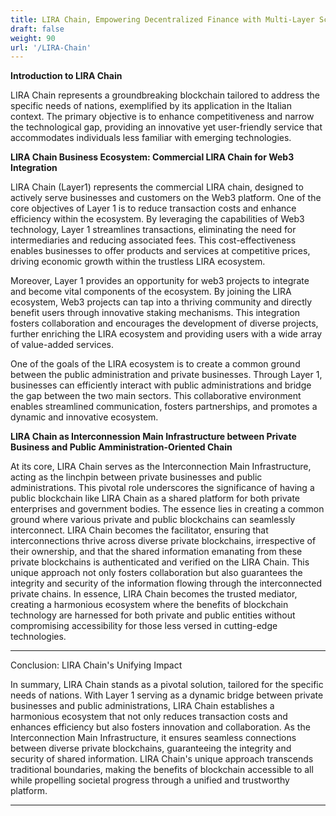 ```yaml
---
title: LIRA Chain, Empowering Decentralized Finance with Multi-Layer Scalability
draft: false
weight: 90
url: '/LIRA-Chain'
---
```


**Introduction to LIRA Chain**

LIRA Chain represents a groundbreaking blockchain tailored to address the specific needs of nations, exemplified by its application in the Italian context. The primary objective is to enhance competitiveness and narrow the technological gap, providing an innovative yet user-friendly service that accommodates individuals less familiar with emerging technologies.

**LIRA Chain Business Ecosystem: Commercial LIRA Chain for Web3 Integration**

LIRA Chain (Layer1) represents the commercial LIRA chain, designed to actively serve businesses
and customers on the Web3 platform. One of the core objectives of Layer 1 is to reduce
transaction costs and enhance efficiency within the ecosystem. By leveraging the 
capabilities of Web3 technology, Layer 1 streamlines transactions, eliminating the need
for intermediaries and reducing associated fees. This cost-effectiveness enables businesses
to offer products and services at competitive prices, driving economic growth within the 
trustless LIRA ecosystem.

Moreover, Layer 1 provides an opportunity for web3 projects to integrate and become vital 
components of the ecosystem. By joining the LIRA ecosystem, Web3 projects can tap into a 
thriving community and directly benefit users through innovative staking mechanisms. 
This integration fosters collaboration and encourages the development of diverse projects,
further enriching the LIRA ecosystem and providing users with a wide array of value-added
services.

One of the goals of the LIRA ecosystem is to create a common ground between the public
administration and private businesses. Through Layer 1, businesses can efficiently interact 
with public administrations and bridge the gap between the two main sectors. 
This collaborative environment enables streamlined communication, fosters partnerships, and
promotes a dynamic and innovative ecosystem.

**LIRA Chain as Interconnession Main Infrastructure between Private Business and Public Amministration-Oriented Chain**

At its core, LIRA Chain serves as the Interconnection Main Infrastructure, acting as the linchpin between private businesses and public administrations. This pivotal role underscores the significance of having a public blockchain like LIRA Chain as a shared platform for both private enterprises and government bodies. The essence lies in creating a common ground where various private and public blockchains can seamlessly interconnect. LIRA Chain becomes the facilitator, ensuring that interconnections thrive across diverse private blockchains, irrespective of their ownership, and that the shared information emanating from these private blockchains is authenticated and verified on the LIRA Chain. This unique approach not only fosters collaboration but also guarantees the integrity and security of the information flowing through the interconnected private chains. In essence, LIRA Chain becomes the trusted mediator, creating a harmonious ecosystem where the benefits of blockchain technology are harnessed for both private and public entities without compromising accessibility for those less versed in cutting-edge technologies.
 


---

Conclusion: LIRA Chain's Unifying Impact

In summary, LIRA Chain stands as a pivotal solution, tailored for the specific needs of nations. With Layer 1 serving as a dynamic bridge between private businesses and public administrations, LIRA Chain establishes a harmonious ecosystem that not only reduces transaction costs and enhances efficiency but also fosters innovation and collaboration. As the Interconnection Main Infrastructure, it ensures seamless connections between diverse private blockchains, guaranteeing the integrity and security of shared information. LIRA Chain's unique approach transcends traditional boundaries, making the benefits of blockchain accessible to all while propelling societal progress through a unified and trustworthy platform.

---
